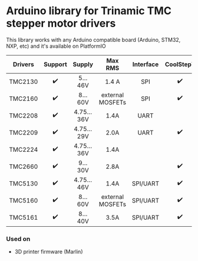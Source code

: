 # Arduino library for Trinamic TMC stepper motor drivers
This library works with any Arduino compatible board (Arduino, STM32, NXP, etc) and it's available on PlatformIO

| Drivers | Support | Supply |Max RMS | Interface | CoolStep™ | StallGuard™ | StealthChop™ |
| :-----: |:-------:| :----: | :------:| :-------: | :-------: | :---------: | :----------: |
| TMC2130 | :heavy_check_mark: | 5…46V | 1.4 A | SPI | :heavy_check_mark:| :heavy_check_mark: v2 | :heavy_check_mark: v1 |
| TMC2160 | :heavy_check_mark: | 8…60V | external MOSFETs | SPI | :heavy_check_mark: | :heavy_check_mark: v2 | :heavy_check_mark: v2 |
| TMC2208 | :heavy_check_mark: | 4.75…36V | 1.4A | UART ||| :heavy_check_mark: v2 |
| TMC2209 | :heavy_check_mark: | 4.75…29V | 2.0A | UART | :heavy_check_mark: | :heavy_check_mark: v4 | :heavy_check_mark: v2 |
| TMC2224 | :heavy_check_mark: | 4.75…36V | 1.4A |  |  |  | :heavy_check_mark: v2 |
| TMC2660 | :heavy_check_mark: | 9…30V | 2.8A |  | :heavy_check_mark: | :heavy_check_mark: v2 |  |
| TMC5130 | :heavy_check_mark: | 4.75…46V | 1.4A | SPI/UART | :heavy_check_mark: | :heavy_check_mark: v2 | :heavy_check_mark: v1 |
| TMC5160 | :heavy_check_mark: | 8…60V | external MOSFETs | SPI/UART | :heavy_check_mark: | :heavy_check_mark: v2 | :heavy_check_mark: v2 |
| TMC5161 | :heavy_check_mark: | 8…40V | 3.5A | SPI/UART | :heavy_check_mark: | :heavy_check_mark: v2 | :heavy_check_mark: v2 |

### Used on
- 3D printer firmware (Marlin)
